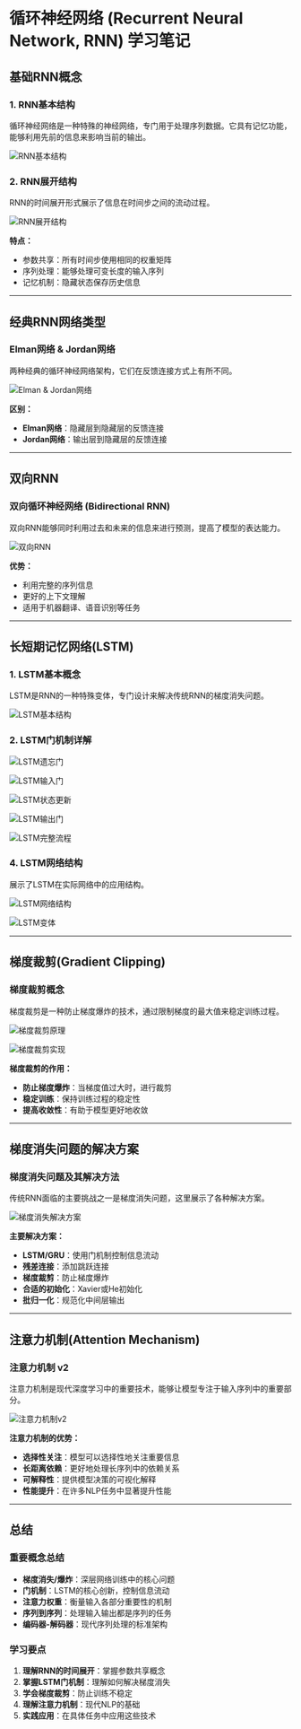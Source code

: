# 循环神经网络 (Recurrent Neural Network, RNN) 学习笔记

## 基础RNN概念

### 1. RNN基本结构
循环神经网络是一种特殊的神经网络，专门用于处理序列数据。它具有记忆功能，能够利用先前的信息来影响当前的输出。

![RNN基本结构](RNN/image.png)

### 2. RNN展开结构
RNN的时间展开形式展示了信息在时间步之间的流动过程。

![RNN展开结构](RNN/image-1.png)

**特点：**
- 参数共享：所有时间步使用相同的权重矩阵
- 序列处理：能够处理可变长度的输入序列
- 记忆机制：隐藏状态保存历史信息

---

## 经典RNN网络类型

### Elman网络 & Jordan网络
两种经典的循环神经网络架构，它们在反馈连接方式上有所不同。

![Elman & Jordan网络](RNN/image-2.png)

**区别：**
- **Elman网络**：隐藏层到隐藏层的反馈连接
- **Jordan网络**：输出层到隐藏层的反馈连接

---

## 双向RNN

### 双向循环神经网络 (Bidirectional RNN)
双向RNN能够同时利用过去和未来的信息来进行预测，提高了模型的表达能力。

![双向RNN](RNN/image-3.png)

**优势：**
- 利用完整的序列信息
- 更好的上下文理解
- 适用于机器翻译、语音识别等任务

---

## 长短期记忆网络(LSTM)

### 1. LSTM基本概念
LSTM是RNN的一种特殊变体，专门设计来解决传统RNN的梯度消失问题。

![LSTM基本结构](RNN/image-4.png)

### 2. LSTM门机制详解

![LSTM遗忘门](RNN/image-5.png)

![LSTM输入门](RNN/image-6.png)

![LSTM状态更新](RNN/image-7.png)

![LSTM输出门](RNN/image-8.png)

![LSTM完整流程](RNN/image-9.png)

### 4. LSTM网络结构
展示了LSTM在实际网络中的应用结构。

![LSTM网络结构](RNN/image-10.png)

![LSTM变体](RNN/image-11.png)

---

## 梯度裁剪(Gradient Clipping)

### 梯度裁剪概念
梯度裁剪是一种防止梯度爆炸的技术，通过限制梯度的最大值来稳定训练过程。

![梯度裁剪原理](RNN/image-12.png)

![梯度裁剪实现](RNN/image-13.png)

**梯度裁剪的作用：**
- **防止梯度爆炸**：当梯度值过大时，进行裁剪
- **稳定训练**：保持训练过程的稳定性
- **提高收敛性**：有助于模型更好地收敛

---

## 梯度消失问题的解决方案

### 梯度消失问题及其解决方法
传统RNN面临的主要挑战之一是梯度消失问题，这里展示了各种解决方案。

![梯度消失解决方案](RNN/image-14.png)

**主要解决方案：**
- **LSTM/GRU**：使用门机制控制信息流动
- **残差连接**：添加跳跃连接
- **梯度裁剪**：防止梯度爆炸
- **合适的初始化**：Xavier或He初始化
- **批归一化**：规范化中间层输出

---

## 注意力机制(Attention Mechanism)

### 注意力机制 v2
注意力机制是现代深度学习中的重要技术，能够让模型专注于输入序列中的重要部分。

![注意力机制v2](RNN/image-15.png)

**注意力机制的优势：**
- **选择性关注**：模型可以选择性地关注重要信息
- **长距离依赖**：更好地处理长序列中的依赖关系
- **可解释性**：提供模型决策的可视化解释
- **性能提升**：在许多NLP任务中显著提升性能

---

## 总结

### 重要概念总结

- **梯度消失/爆炸**：深层网络训练中的核心问题
- **门机制**：LSTM的核心创新，控制信息流动
- **注意力权重**：衡量输入各部分重要性的机制
- **序列到序列**：处理输入输出都是序列的任务
- **编码器-解码器**：现代序列处理的标准架构

### 学习要点

1. **理解RNN的时间展开**：掌握参数共享概念
2. **掌握LSTM门机制**：理解如何解决梯度消失
3. **学会梯度裁剪**：防止训练不稳定
4. **理解注意力机制**：现代NLP的基础
5. **实践应用**：在具体任务中应用这些技术